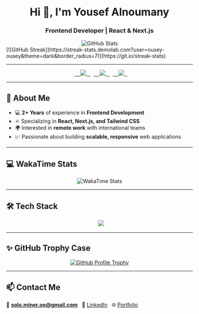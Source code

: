 <h1 align="center">Hi 👋, I'm Yousef Alnoumany</h1>
<h3 align="center">Frontend Developer | React & Next.js </h3>

<p align="center">
  <div style="display: flex; justify-content: center; gap: 15px; flex-wrap: wrap;">
    <img src="https://github-readme-stats.vercel.app/api?username=ousey-ousey&show_icons=true&theme=dark" alt="GitHub Stats" />
  </div>
    [![GitHub Streak](https://streak-stats.demolab.com?user=ousey-ousey&theme=dark&border_radius=7)](https://git.io/streak-stats)
  
  <br>

  <div style="display: flex; justify-content: center; gap: 15px; flex-wrap: wrap;">

  </div>
</p>

---

<p align="center">
  <a href="https://yalnoumany.vercel.app" target="_blank">
    <img src="https://img.shields.io/badge/Portfolio-Visit%20Now-48A0E4?style=for-the-badge&logo=vercel" />
  </a>
  <a href="https://linkedin.com/in/yousef-alnoumany" target="_blank">
    <img src="https://img.shields.io/badge/LinkedIn-Profile-0A66C2?style=for-the-badge&logo=linkedin" />
  </a>
  <a href="mailto:solo.miner.oo@gmail.com">
    <img src="https://img.shields.io/badge/Email-Contact%20Me-EA4335?style=for-the-badge&logo=gmail" />
  </a>
</p>

---

## 🚀 About Me  
- 💻 **2+ Years** of experience in **Frontend Development**  
- ⚛ Specializing in **React, Next.js, and Tailwind CSS**  
- 🌍 Interested in **remote work** with international teams  
- 📈 Passionate about building **scalable, responsive** web applications  

---

## 💻 WakaTime Stats
<p align="center">
  <img src="https://github-readme-stats.vercel.app/api/wakatime?username=ousey-ousey&layout=compact&theme=dark&langs_count=10&hide_progress=true" alt="WakaTime Stats" />
</p>

---

## 🛠 Tech Stack  
<p align="center">
  <img src="https://skillicons.dev/icons?i=html,css,js,ts,react,nextjs,materialui,tailwind,git,github,vscode" />
</p>

---

## ✨ GitHub Trophy Case
<p align="center">
  <a href="https://github.com/ryo-ma/github-profile-trophy">
    <img src="https://github-profile-trophy.vercel.app/?username=ousey-ousey&theme=dracula" alt="GitHub Profile Trophy" />
  </a>
</p>

---

## 📫 Contact Me  
📧 **solo.miner.oo@gmail.com**  
🔗 [LinkedIn](https://linkedin.com/in/yousef-alnoumany)  
🌐 [Portfolio](https://yalnoumany.vercel.app)
